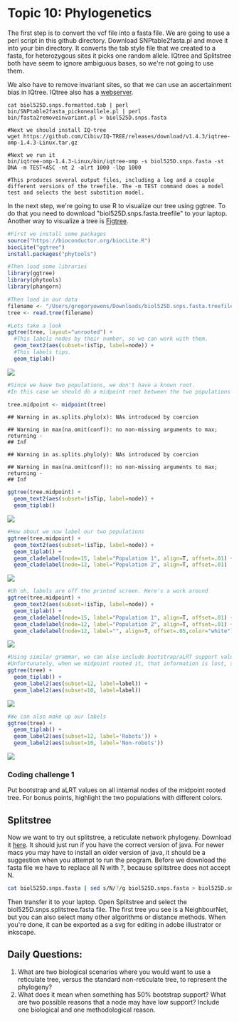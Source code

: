 # Topic 10: Phylogenetics

The first step is to convert the vcf file into a fasta file. We are going to use a perl script in this github directory. Download SNPtable2fasta.pl and move it into your bin directory. It converts the tab style file that we created to a fasta, for heterozygous sites it picks one random allele. IQtree and Splitstree both have seem to ignore ambiguous bases, so we're not going to use them.

We also have to remove invariant sites, so that we can use an ascertainment bias in IQtree. 
IQtree also has a [webserver](http://iqtree.cibiv.univie.ac.at/).

```
cat biol525D.snps.formatted.tab | perl bin/SNPtable2fasta_pickoneallele.pl | perl bin/fasta2removeinvariant.pl > biol525D.snps.fasta

#Next we should install IQ-tree
wget https://github.com/Cibiv/IQ-TREE/releases/download/v1.4.3/iqtree-omp-1.4.3-Linux.tar.gz

#Next we run it
bin/iqtree-omp-1.4.3-Linux/bin/iqtree-omp -s biol525D.snps.fasta -st DNA -m TEST+ASC -nt 2 -alrt 1000 -lbp 1000

#This produces several output files, including a log and a couple different versions of the treefile. The -m TEST command does a model test and selects the best substition model. 
```
In the next step, we're going to use R to visualize our tree using ggtree. To do that you need to download "biol525D.snps.fasta.treefile" to your laptop. Another way to visualize a tree is [Figtree](http://tree.bio.ed.ac.uk/software/figtree/).


``` r
#First we install some packages
source("https://bioconductor.org/biocLite.R")
biocLite("ggtree")
install.packages("phytools")

#Then load some libraries
library(ggtree)
library(phytools)
library(phangorn)
```

``` r
#Then load in our data
filename <- "/Users/gregoryowens/Downloads/biol525D.snps.fasta.treefile"
tree <- read.tree(filename)

#Lets take a look
ggtree(tree, layout="unrooted") +
  #This labels nodes by their number, so we can work with them.
  geom_text2(aes(subset=!isTip, label=node)) + 
  #This labels tips.
  geom_tiplab() 
```

![](figure/ggtree-1.png)

``` r
#Since we have two populations, we don't have a known root. 
#In this case we should do a midpoint root between the two populations

tree.midpoint <- midpoint(tree)
```

    ## Warning in as.splits.phylo(x): NAs introduced by coercion

    ## Warning in max(na.omit(conf)): no non-missing arguments to max; returning -
    ## Inf

    ## Warning in as.splits.phylo(y): NAs introduced by coercion

    ## Warning in max(na.omit(conf)): no non-missing arguments to max; returning -
    ## Inf

``` r
ggtree(tree.midpoint) +
  geom_text2(aes(subset=!isTip, label=node)) + 
  geom_tiplab() 
```

![](figure/ggtree-2.png)

``` r
#How about we now label our two populations
ggtree(tree.midpoint) +
  geom_text2(aes(subset=!isTip, label=node)) + 
  geom_tiplab() +
  geom_cladelabel(node=15, label="Population 1", align=T, offset=.01) +
  geom_cladelabel(node=12, label="Population 2", align=T, offset=.01)
```

![](figure/ggtree-3.png)

``` r
#Uh oh, labels are off the printed screen. Here's a work around
ggtree(tree.midpoint) +
  geom_text2(aes(subset=!isTip, label=node)) + 
  geom_tiplab() +
  geom_cladelabel(node=15, label="Population 1", align=T, offset=.01) +
  geom_cladelabel(node=12, label="Population 2", align=T, offset=.01) + 
  geom_cladelabel(node=12, label="", align=T, offset=.05,color="white")
```

![](figure/ggtree-4.png)

``` r
#Using similar grammar, we can also include bootstrap/aLRT support values for nodes. 
#Unfortunately, when we midpoint rooted it, that information is lost, so lets put info on the original tree
ggtree(tree) +
  geom_tiplab() +
  geom_label2(aes(subset=12, label=label)) +
  geom_label2(aes(subset=10, label=label)) 
```

![](figure/ggtree-5.png)

``` r
#We can also make up our labels
ggtree(tree) +
  geom_tiplab() +
  geom_label2(aes(subset=12, label='Robots')) +
  geom_label2(aes(subset=10, label='Non-robots')) 
```

![](figure/ggtree-6.png)

### Coding challenge 1

Put bootstrap and aLRT values on all internal nodes of the midpoint rooted tree. For bonus points, highlight the two populations with different colors.

## Splitstree
Now we want to try out splitstree, a reticulate network phylogeny. Download it [here](http://ab.inf.uni-tuebingen.de/data/software/splitstree4/download/welcome.html). 
It should just run if you have the correct version of java. For newer macs you may have to install an older version of java, it should be a suggestion when you attempt to run the program.
Before we download the fasta file we have to replace all N with ?, because splitstree does not accept N.
```bash
cat biol525D.snps.fasta | sed s/N/?/g biol525D.snps.fasta > biol525D.snps.splitstree.fasta
```
Then transfer it to your laptop. Open Splitstree and select the biol525D.snps.splitstree.fasta file.
The first tree you see is a NeighbourNet, but you can also select many other algorithms or distance methods. When you're done, it can be exported as a svg for editing in adobe illustrator or inkscape. 

## Daily Questions:
1. What are two biological scenarios where you would want to use a reticulate tree, versus the standard non-reticulate tree, to represent the phylogeny?
2. What does it mean when something has 50% bootstrap support? What are two possible reasons that a node may have low support? Include one biological and one methodological reason.



